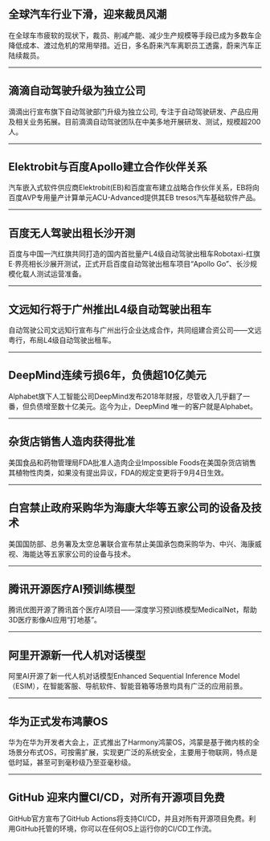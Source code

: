 ## 全球汽车行业下滑，迎来裁员风潮
在全球车市疲软的现状下，裁员、削减产能、减少生产规模等手段已成为多数车企降低成本、渡过危机的常用举措。近日，多名蔚来汽车离职员工透露，蔚来汽车正陆续裁员。

---

## 滴滴自动驾驶升级为独立公司
滴滴出行宣布旗下自动驾驶部门升级为独立公司, 专注于自动驾驶研发、产品应用及相关业务拓展。目前滴滴自动驾驶团队在中美多地开展研发、测试，规模超200人。

---

## Elektrobit与百度Apollo建立合作伙伴关系
汽车嵌入式软件供应商Elektrobit(EB)和百度宣布建立战略合作伙伴关系，EB将向百度AVP专用量产计算单元ACU-Advanced提供其EB tresos汽车基础软件产品。

---

## 百度无人驾驶出租长沙开测
百度与中国一汽红旗共同打造的国内首批量产L4级自动驾驶出租车Robotaxi-红旗E·界亮相长沙展开测试，正式开启百度自动驾驶出租车项目“Apollo Go”、长沙规模化载人测试运营准备。

---

## 文远知行将于广州推出L4级自动驾驶出租车
自动驾驶公司文远知行宣布与广州出行企业达成合作，共同组建合资公司——文远粤行，布局L4级自动驾驶出租车。

---

## DeepMind连续亏损6年，负债超10亿美元
Alphabet旗下人工智能公司DeepMind发布2018年财报，尽管收入几乎翻了一番，但负债增至数十亿美元。迄今为止，DeepMind 唯一的客户就是Alphabet。

---

## 杂货店销售人造肉获得批准
美国食品和药物管理局FDA批准人造肉企业Impossible Foods在美国杂货店销售其植物性肉类，如果没有提出异议，FDA的规定变更将于9月4日生效。

---

## 白宫禁止政府采购华为海康大华等五家公司的设备及技术
美国国防部、总务署及太空总署联合宣布禁止美国承包商采购华为、中兴、海康威视、海能达等五家家公司的设备与技术。

---

## 腾讯开源医疗AI预训练模型 
腾讯优图开源了腾讯首个医疗AI项目——深度学习预训练模型MedicalNet，帮助3D医疗影像AI应用“打地基”。

---

## 阿里开源新一代人机对话模型
阿里AI开源了新一代人机对话模型Enhanced Sequential Inference Model（ESIM），在智能客服、导航软件、智能音箱等场景均具有广泛的应用前景。

---

## 华为正式发布鸿蒙OS
华为在华为开发者大会上，正式推出了Harmony鸿蒙OS，鸿蒙是基于微内核的全场景分布式OS，可按需扩展，实现更广泛的系统安全，主要用于物联网，特点是低时延，甚至可到毫秒级乃至亚毫秒级。

---

## GitHub 迎来内置CI/CD，对所有开源项目免费
GitHub官方宣布了GitHub Actions将支持CI/CD，并且对所有开源项目免费。利用GitHub托管的环境，你可以在任何OS上运行你的CI/CD工作流。